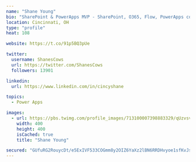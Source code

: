 ```yaml
---
name: "Shane Young"
bio: "SharePoint & PowerApps MVP - SharePoint, O365, Flow, PowerApps consulting? @PowerApps911 | Pure Snark? You found it."
location: Cincinnati, OH
type: "profile"
heat: 108

website: https://t.co/91p5BQ3pUe

twitter:
  username: ShanesCows
  url: https://twitter.com/ShanesCows
  followers: 13901

linkedin:
  url: https://www.linkedin.com/in/cincyshane

topics:
  - Power Apps

images:
  - url: https://pbs.twimg.com/profile_images/713100007398883329/qUzvsvQ3_400x400.jpg
    width: 400
    height: 400
    isCached: true
    title: "Shane Young"

secured: "GUfuRG2RouycDt/e5ExIVF533COGmm8y2OIZ6YaXz2lBN6RRDHvyoe1sfKvJs5nMi9lrLR1AG1tcPLjv+ZgMCVaWJhGCHEKaf3hIuavrvw2tQvNGjm45wRsWQFuBoK9Fqp4tp/+djHO83JeP7cF7vIb9W4nWTk6xn7+mxl9s+WXssghhizcuUh6g/zVtcNK3aixZJzhWAwZ+TmPGXqCXZOOcYRDbzaSisHSkwNixA/zK6cKMcOXq2U3l8pi5z3wFsgzgF3JA30mgOedzRT8DS+V1yg17qJMg4wrs1+yw5vbxvDUaBrnLw5e+kepo8mzORxupvafan88nP8AIc7va9O+q/EQ3c2A1BhUm8zxCvVzjb4cZ7/4ZOIUGb5QumjaHLLPkWcILPibZkfKf6sITazAldWkJKNrLyZ8+9uK+MBA=;aCWXnjBj1/1rLaR6NjY8yg=="
---
```


